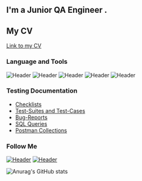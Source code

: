 ## I'm a Junior QA Engineer .
## My CV
[Link to my CV]()

### Language and Tools
![Header](https://img.shields.io/badge/Jira-090909?style=for-the-badge&logo=jira&logoColor=136be1)
![Header](https://img.shields.io/badge/Postman-090909?style=for-the-badge&logo=postman&logoColor=f76935)
![Header](https://img.shields.io/badge/Swagger-090909?style=for-the-badge&logo=swagger&logoColor=7ede2b)
![Header](https://img.shields.io/badge/Github-090909?style=for-the-badge&logo=github&logoColor=8cc4d7)
![Header](https://img.shields.io/badge/MySQL-090909?style=for-the-badge&logo=mysql&logoColor=00618a)

### Testing Documentation

- [Checklists](https://github.com/BukinAlexandr/Checklists)
- [Test-Suites and Test-Cases](https://github.com/BukinAlexandr/Test-Suites-and-Test-Cases)
- [Bug-Reports](https://github.com/BukinAlexandr/Bug-Reports)
- [SQL Queries](https://github.com/BukinAlexandr/SQL-Queries)
- [Postman Collections](https://github.com/BukinAlexandr/Postman-Collections)

### Follow Me
[![Header](https://img.shields.io/badge/Instagram-090909?style=for-the-badge&logo=instagram&logoColor=9939a3)]([https://www.instagram.com/rusau.qalife/](https://instagram.com/_____________xiii_____________?igshid=OGQ5ZDc2ODk2ZA==))
[![Header](https://img.shields.io/badge/Telegram-090909?style=for-the-badge&logo=telegram&logoColor=31a5db)](https://t.me/ayawaskaaaaaa)

![Anurag's GitHub stats](https://github-readme-stats.vercel.app/api?username=artichokeee&show_icons=true&theme=radical)
